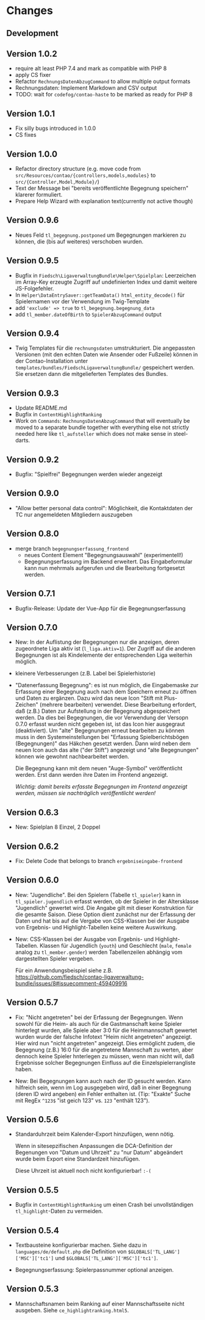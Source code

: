 # Changes


## Development


## Version 1.0.2

* require alt least PHP 7.4 and mark as compatible with PHP 8
* apply CS fixer
* Refactor `RechnungsDatenAbzugCommand` to allow multiple output formats
* Rechnungsdaten: Implement Markdown and CSV output
* TODO: wait for `codefog/contao-haste` to be marked as ready for PHP 8


## Version 1.0.1

* Fix silly bugs introduced in 1.0.0
* CS fixes


## Version 1.0.0

* Refactor directory structure (e.g. move code from `src/Resources/contao/{controllers,models,modules}`
  to `src/{Controller,Model,Module}/`)
* Text der Message bei "bereits veröffentlichte Begegnung speichern" klarerer formuliert.
* Prepare Help Wizard with explanation text(currently not active though)


## Version 0.9.6

* Neues Feld `tl_begegnung.postponed` um Begegnungen markieren zu können, die (bis auf weiteres) verschoben wurden.


## Version 0.9.5

* Bugfix in `Fiedsch\LigaverwaltungBundle\Helper\Spielplan`: Leerzeichen im Array-Key erzeugte Zugriff
  auf undefinierten Index und damit weitere JS-Folgefehler.
* In `Helper\DataEntrySaver::getTeamData()` `html_entity_decode()` für Spielernamen vor der Verwendung
  im Twig-Template
* add `'exclude' => true` to `tl_begegnung.begegnung_data`
* add `tl_member.dateOfBirth` to `SpielerAbzugCommand` output


## Version 0.9.4

* Twig Templates für die `rechnungsdaten` umstrukturiert. Die angepassten Versionen (mit den
  echten Daten wie Ansender oder Fußzeile) können in der Contao-Installation unter
  `templates/bundles/FiedschLigaverwaltungBundle/` gespeichert werden. Sie ersetzen dann die
  mitgelieferten Templates des Bundles.


## Version 0.9.3

* Update README.md
* Bugfix in `ContentHighlightRanking`
* Work on `Commands`: `RechnungsDatenAbzugCommand` that will eventually be moved to
  a separate bundle together with everything else not strictly needed here like
  `tl_aufsteller` which does not make sense in steel-darts.

## Version 0.9.2

* Bugfix:  "Spielfrei" Begegnungen werden wieder angezeigt

## Version 0.9.0

* "Allow better personal data control": Möglichkeit, die Kontaktdaten der TC nur angemeldeten Mitgliedern auszugeben

## Version 0.8.0

* merge branch `begegnungserfassung_frontend`
  - neues Content Element "Begegnungsauswahl" (experimentell!)
  - Begegnungserfassung im Backend erweitert. Das Eingabeformular kann nun mehrmals aufgerufen und
    die Bearbeitung fortgesetzt werden.


## Version 0.7.1

* Bugfix-Release: Update der Vue-App für die Begegnungserfassung


## Version 0.7.0

* New: In der Auflistung der Begegnungen nur die anzeigen, deren zugeordnete Liga aktiv ist (`l_liga.aktiv=1`).
  Der Zugriff auf die anderen Begegnungen ist als Kindelemente der entsprechenden Liga weiterhin möglich.
* kleinere Verbesserungen (z.B. Label bei Spielerhistorie)
* "Datenerfassung Begegnung": es ist nun möglich, die Eingabemaske zur Erfassung einer Begegnung auch
   nach dem Speichern erneut zu öffnen und Daten zu ergänzen. Dazu wird das neue Icon "Stift mit Plus-Zeichen"
   (mehrere bearbeiten) verwendet. Diese Bearbeitung erfordert, daß (z.B.) Daten zur Aufstellung in der
   Begegnung abgespeichert werden. Da dies bei Begegnungen, die vor Verwendung der Versopn 0.7.0 erfasst
   wurden nicht gegeben ist, ist das Icon hier ausgegraut (deaktiviert). Um "alte" Begegnungen erneut
   bearbeiten zu können muss in den Systemeinstellungen bei "Erfassung Spielberichtsbögen (Begegnungen)"
   das Häkchen gesetzt werden. Dann wird neben dem neuen Icon auch das alte ("der Stift") angezeigt und
   "alte Begegnungen" können wie gewohnt nachbearbeitet werden.

   Die Begegnung kann mit dem neuen "Auge-Symbol" veröffentlicht werden. Erst dann werden ihre Daten
   im Frontend angezeigt.

   *Wichtig: damit bereits erfasste Begegnungen im Frontend angezeigt werden, müssen sie nachträglich
   veröffentlicht werden!*


## Version 0.6.3

* New: Spielplan 8 Einzel, 2 Doppel

## Version 0.6.2

* Fix: Delete Code that belongs to branch `ergebniseingabe-frontend`

## Version 0.6.0

* New: "Jugendliche". Bei den Spielern (Tabelle `tl_spieler`) kann in `tl_spieler.jugendlich`
  erfasst werden, ob der Spieler in der Altersklasse "Jugendlich" gewertet wird. Die
  Angabe gilt mit dieser Konstruktion für die gesamte Saison.
  Diese Option dient zunächst nur der Erfassung der Daten und hat bis auf die
  Vergabe von CSS-Klassen bei der Ausgabe von Ergebnis- und Highlight-Tabellen keine
  weitere Auswirkung.

* New: CSS-Klassen bei der Ausgabe von Ergebnis- und Highlight-Tabellen. Klassen für
  Jugendlich (`youth`) und Geschlecht (`male`, `female` analog zu `tl_member.gender`)
  werden Tabellenzeilen abhängig vom dargestellten Spieler vergeben.

  Für ein Anwendungsbeispiel siehe z.B. https://github.com/fiedsch/contao-ligaverwaltung-bundle/issues/8#issuecomment-459409916


## Version 0.5.7

* Fix: "Nicht angetreten" bei der Erfassung der Begegnungen. Wenn sowohl für die Heim- als
  auch für die Gastmanschaft keine Spieler hinterlegt wurden, alle Spiele aber 3:0 für die
  Heimmannschaft gewertet wurden wurde der falsche Infotext "Heim nicht angetreten" angezeigt.
  Hier wird nun "nicht angetreten" angezeigt. Dies ermöglicht zudem, die Begegnung (z.B.)
  16:0 für die angetretene Mannschaft zu werten, aber dennoch keine Spieler hnterlegen zu
  müssen, wenn man nicht will, daß Ergebnisse solcher Begegnungen Einfluss auf die
  Einzelspielerrangliste haben.

* New: Bei Begegnungen kann auch nach der ID gesucht werden. Kann hilfreich sein, wenn
  im Log ausgegeben wird, daß in einer Begegnung (deren ID wird angeben) ein Fehler
  enthalten ist. (Tip: "Exakte" Suche mit RegEx `^123$` "ist geich 123" vs. `123` "enthält 123").


## Version 0.5.6

* Standarduhrzeit beim Kalender-Export hinzufügen, wenn nötig.

  Wenn in sitesepzifischen Anpassungen die DCA-Definition der Begenungen von "Datum und Uhrzeit" zu "nur Datum" abgeändert wurde beim Export eine Standardzeit hinzufügen.

  Diese Uhrzeit ist aktuell noch nicht konfigurierbar! `:-(`


## Version 0.5.5

* Bugfix in `ContentHighlightRanking` um einen Crash bei unvollständigen
 `tl_highlight`-Daten zu vermeiden.


## Version 0.5.4

* Textbausteine konfigurierbar machen.
  Siehe dazu in `languages/de/default.php` die Definition von
  `$GLOBALS['TL_LANG']['MSC']['tc1']` und
  `$GLOBALS['TL_LANG']['MSC']['tc1']`.

* Begegnungserfassung: Spielerpassnummer optional anzeigen.


## Version 0.5.3

* Mannschaftsnamen beim Ranking auf einer Mannschaftsseite nicht ausgeben.
  Siehe `ce_highlightranking.html5`.
